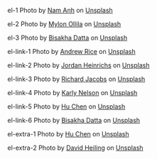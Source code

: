 el-1
Photo by <a href="https://unsplash.com/@bepnamanh?utm_content=creditCopyText&utm_medium=referral&utm_source=unsplash">Nam Anh</a> on <a href="https://unsplash.com/photos/elephant-walking-during-daytime-QJbyG6O0ick?utm_content=creditCopyText&utm_medium=referral&utm_source=unsplash">Unsplash</a>

el-2
Photo by <a href="https://unsplash.com/@ollila?utm_content=creditCopyText&utm_medium=referral&utm_source=unsplash">Mylon Ollila</a> on <a href="https://unsplash.com/photos/two-grey-elephants-on-grass-plains-during-sunset-j4ocWYAP_cs?utm_content=creditCopyText&utm_medium=referral&utm_source=unsplash">Unsplash</a>

el-3
Photo by <a href="https://unsplash.com/@bisakhadatta?utm_content=creditCopyText&utm_medium=referral&utm_source=unsplash">Bisakha Datta</a> on <a href="https://unsplash.com/photos/2-gray-elephants-with-white-background--6SmukZ_w6s?utm_content=creditCopyText&utm_medium=referral&utm_source=unsplash">Unsplash</a>

el-link-1
Photo by <a href="https://unsplash.com/@andrewricegolf?utm_content=creditCopyText&utm_medium=referral&utm_source=unsplash">Andrew Rice</a> on <a href="https://unsplash.com/photos/gray-elephant-playing-with-mud-xYO4F6HoxOQ?utm_content=creditCopyText&utm_medium=referral&utm_source=unsplash">Unsplash</a>

el-link-2
Photo by <a href="https://unsplash.com/@jordanheinrichs?utm_content=creditCopyText&utm_medium=referral&utm_source=unsplash">Jordan Heinrichs</a> on <a href="https://unsplash.com/photos/silhouette-of-elephant-on-brown-sand-during-sunset-UpA6QvGpLHc?utm_content=creditCopyText&utm_medium=referral&utm_source=unsplash">Unsplash</a>

el-link-3
Photo by <a href="https://unsplash.com/@rj2747?utm_content=creditCopyText&utm_medium=referral&utm_source=unsplash">Richard Jacobs</a> on <a href="https://unsplash.com/photos/grayscale-photo-of-elephants-drinking-water-8oenpCXktqQ?utm_content=creditCopyText&utm_medium=referral&utm_source=unsplash">Unsplash</a>

el-link-4
Photo by <a href="https://unsplash.com/@karlyanelson?utm_content=creditCopyText&utm_medium=referral&utm_source=unsplash">Karly Nelson</a> on <a href="https://unsplash.com/photos/elephant-standing-on-green-field-93xgvit_qbU?utm_content=creditCopyText&utm_medium=referral&utm_source=unsplash">Unsplash</a>

el-link-5
Photo by <a href="https://unsplash.com/@huchenme?utm_content=creditCopyText&utm_medium=referral&utm_source=unsplash">Hu Chen</a> on <a href="https://unsplash.com/photos/gray-elephant-with-calf-standing-on-ground-at-daytime--9JAqVxg3vs?utm_content=creditCopyText&utm_medium=referral&utm_source=unsplash">Unsplash</a>

el-link-6
Photo by <a href="https://unsplash.com/@bisakhadatta?utm_content=creditCopyText&utm_medium=referral&utm_source=unsplash">Bisakha Datta</a> on <a href="https://unsplash.com/photos/brown-elephant-with-black-background-9c7GTWQF4m0?utm_content=creditCopyText&utm_medium=referral&utm_source=unsplash">Unsplash</a>

el-extra-1
Photo by <a href="https://unsplash.com/@huchenme?utm_content=creditCopyText&utm_medium=referral&utm_source=unsplash">Hu Chen</a> on <a href="https://unsplash.com/photos/elephants-standing-on-dried-grass-3yd8oXGoLqM?utm_content=creditCopyText&utm_medium=referral&utm_source=unsplash">Unsplash</a>

el-extra-2
Photo by <a href="https://unsplash.com/@dch21223?utm_content=creditCopyText&utm_medium=referral&utm_source=unsplash">David Heiling</a> on <a href="https://unsplash.com/photos/three-gray-elephants-on-green-grass-field-during-daytime-qD5hSSfGnOM?utm_content=creditCopyText&utm_medium=referral&utm_source=unsplash">Unsplash</a>
